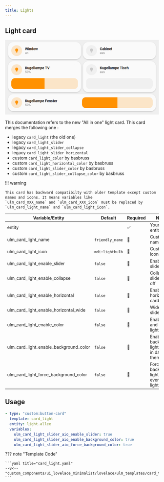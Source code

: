 ```yaml
---
title: Lights
---
```

<!-- markdownlint-disable MD046 -->

## Light card

![Image title](../../assets/img/card_light_combi.png)

This documentation refers to the new "All in one" light card.
This card merges the following one :

- legacy ```card_light``` (the old one)
- legacy ```card_light_slider```
- legacy ```card_light_slider_collapse```
- legacy ```card_light_slider_horizontal```
- custom ```card_light_color``` by basbruss
- custom ```card_light_horizontal_color``` by basbruss
- custom ```card_light_slider_color``` by basbruss
- custom ```card_light_slider_collapse_color``` by basbruss

!!! warning

    This card has backward compatibilty with older template except custom names and icons. It means variables like
    `ulm_card_XXX_name` and `ulm_card_XXX_icon` must be replaced by `ulm_card_light_name` and `ulm_card_light_icon`.

|Variable/Entity|Default|Required|Notes|Requirement|
|--------|-------|--------|-----|-----------|
|entity| | :white_check_mark: | Your HA entity | |
|ulm_card_light_name| `friendly_name` | :red_circle: | Customize name | |
|ulm_card_light_icon| `mdi:lightbulb` | :red_circle: | Customize icon | |
|ulm_card_light_enable_slider| `false` | :red_circle: | Enable slider | |
|ulm_card_light_enable_collapse| `false` | :red_circle: | Collapse slider when off | Need `ulm_card_light_enable_slider: true` |
|ulm_card_light_enable_horizontal| `false` | :red_circle: | Enable horizontal card | |
|ulm_card_light_enable_horizontal_wide| `false` | :red_circle: | Wider slider | Need `ulm_card_light_enable_horizontal: true` |
|ulm_card_light_enable_color| `false` | :red_circle: | Enable icon and label light color | |
|ulm_card_light_enable_background_color| `false` | :red_circle: | Enable background light color in dark theme| |
|ulm_card_light_force_background_color| `false` | :red_circle: | Force background light color even in light theme | Need `ulm_card_light_enable_background_color: true` |

## Usage

```yaml
- type: "custom:button-card"
  template: card_light
  entity: light.allee
  variables:
    ulm_card_light_slider_aio_enable_slider: true
    ulm_card_light_slider_aio_enable_background_color: true
    ulm_card_light_slider_aio_force_background_color: true
```

??? note "Template Code"

    ```yaml title="card_light.yaml"
    --8<-- "custom_components/ui_lovelace_minimalist/lovelace/ulm_templates/card_templates/cards/card_light.yaml"
    ```
